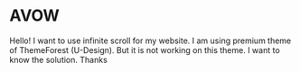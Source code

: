 AVOW
====

Hello! I want to use infinite scroll for my website. I am using premium theme of ThemeForest (U-Design). But it is not working on this theme. I want to know the solution. Thanks
